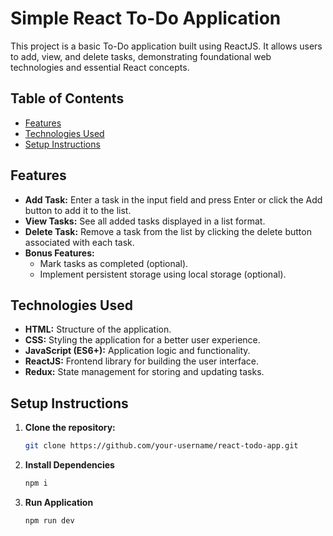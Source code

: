 # Simple React To-Do Application

This project is a basic To-Do application built using ReactJS. It allows users to add, view, and delete tasks, demonstrating foundational web technologies and essential React concepts.

## Table of Contents

- [Features](#features)
- [Technologies Used](#technologies-used)
- [Setup Instructions](#setup-instructions)

## Features

- **Add Task:** Enter a task in the input field and press Enter or click the Add button to add it to the list.
- **View Tasks:** See all added tasks displayed in a list format.
- **Delete Task:** Remove a task from the list by clicking the delete button associated with each task.
- **Bonus Features:**
  - Mark tasks as completed (optional).
  - Implement persistent storage using local storage (optional).

## Technologies Used

- **HTML:** Structure of the application.
- **CSS:** Styling the application for a better user experience.
- **JavaScript (ES6+):** Application logic and functionality.
- **ReactJS:** Frontend library for building the user interface.
- **Redux:** State management for storing and updating tasks.

## Setup Instructions

1. **Clone the repository:**

   ```bash
   git clone https://github.com/your-username/react-todo-app.git
2. **Install Dependencies**
   ```bash
   npm i
3. **Run Application**
   ```bash
   npm run dev
